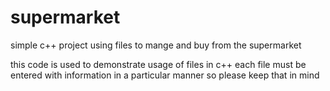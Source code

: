 # supermarket
simple c++ project using files to mange and buy from the supermarket

this code is used to demonstrate usage of files in c++ 
each file must be entered with information in a particular manner  so please keep that in mind

